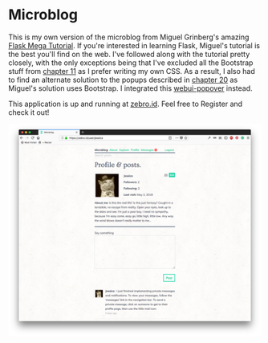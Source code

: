 # Microblog

This is my own version of the microblog from Miguel Grinberg's amazing [Flask Mega Tutorial](https://blog.miguelgrinberg.com/post/the-flask-mega-tutorial-part-i-hello-world).  If you're interested in learning Flask, Miguel's tutorial is the best you'll find on the web. I've followed along with the tutorial pretty closely, with the only exceptions being that I've excluded all the Bootstrap stuff from [chapter 11](https://blog.miguelgrinberg.com/post/the-flask-mega-tutorial-part-xi-facelift) as I prefer writing my own CSS. As a result, I also had to find an alternate solution to the popups described in [chapter 20](https://blog.miguelgrinberg.com/post/the-flask-mega-tutorial-part-xx-some-javascript-magic) as Miguel's solution uses Bootstrap. I integrated this [webui-popover](https://github.com/sandywalker/webui-popover) instead.

This application is up and running at [zebro.id](https://zebro.id/). Feel free to Register and check it out!

![Microblog](/app/static/img/screenshot.png "Microblog running in Firefox")
